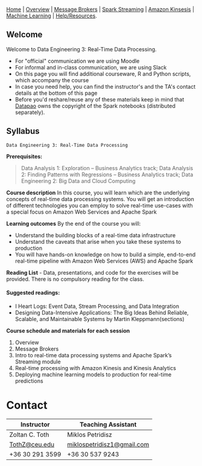 [Home](./README.md) | 
[Overview](./overview.md) | 
[Message Brokers](./message_brokers.md) | 
[Spark Streaming](./spark_streaming.md) | 
[Amazon Kinsesis](./amazon_kinesis.md) | 
[Machine Learning](./machine_learning.md) | 
[Help/Resources](./resources.md).

## Welcome

Welcome to Data Engineering 3: Real-Time Data Processing.
* For "official" communication we are using Moodle
* For informal and in-class communication, we are using Slack
* On this page you will find additional courseware, R and Python scripts, which accompany the course
* In case you need help, you can find the instructor's and the TA's contact details at the bottom of this page
* Before you'd reshare/reuse any of these materials keep in mind that <a href='https://datapao.com/'>Datapao</a> owns the copyright of the Spark notebooks (distributed separately). 

## Syllabus

    Data Engineering 3: Real-Time Data Processing

**Prerequisites:** 

> Data Analysis 1: Exploration – Business Analytics track;
> Data Analysis 2: Finding Patterns with Regressions – Business Analytics track;
> Data Engineering 2: Big Data and Cloud Computing

**Course description**
In this course, you will learn which are the underlying concepts of real-time data processing systems. You
will get an introduction of different technologies you can employ to solve real-time use-cases with a
special focus on Amazon Web Services and Apache Spark 

**Learning outcomes** 
By the end of the course you will:
- Understand the building blocks of a real-time data infrastructure
- Understand the caveats that arise when you take these systems to production
- You will have hands-on knowledge on how to build a simple, end-to-end real-time pipeline with Amazon Web Services (AWS) and Apache Spark

**Reading List** - Data, presentations, and code for the exercises will be provided. There is no compulsory reading for the class. 

#### Suggested readings:
- I Heart Logs: Event Data, Stream Processing, and Data Integration
- Designing Data-Intensive Applications: The Big Ideas Behind Reliable, Scalable, and Maintainable Systems by Martin Kleppmann(sections)

**Course schedule and materials for each session** 

1. Overview
2. Message Brokers
3. Intro to real-time data processing systems and Apache Spark’s Streaming module
4. Real-time processing with Amazon Kinesis and Kinesis Analytics
5. Deploying machine learning models to production for real-time predictions

# Contact
|Instructor  | Teaching Assistant |
|--|--|
| Zoltan C. Toth | Miklos Petridisz
|TothZ@ceu.edu    | miklospetridisz1@gmail.com
|+36 30 291 3599  | +36 30 537 9243

